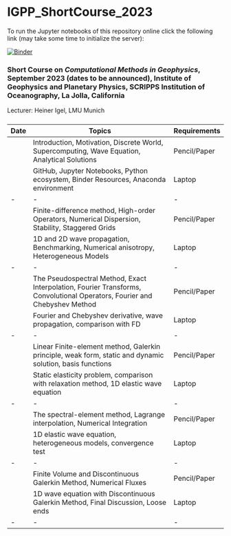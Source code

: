 # IGPP_ShortCourse_2023

To run the Jupyter notebooks of this repository online click the following link (may take some time to initialize the server):

[![Binder](https://mybinder.org/badge_logo.svg)](https://mybinder.org/v2/gh/heinerigel/IGPP_ShortCourse_2023/HEAD?urlpath=/tree/)

### Short Course on *Computational Methods in Geophysics*, September 2023 (dates to be announced), Institute of Geophysics and Planetary Physics, SCRIPPS Institution of Oceanography, La Jolla, California

Lecturer: Heiner Igel, LMU Munich

##### 
  
 <font size="1"> 
 
| Date  |   Topics |  Requirements | 
|-|-|-|
| |  Introduction, Motivation, Discrete World, Supercomputing, Wave Equation, Analytical Solutions |  Pencil/Paper | 
|  |  GitHub, Jupyter Notebooks, Python ecosystem, Binder Resources, Anaconda environment |  Laptop | 
|-|-|-|
|  |  Finite-difference method, High-order Operators, Numerical Dispersion, Stability, Staggered Grids |  Pencil/Paper | 
|  |  1D and 2D wave propagation, Benchmarking, Numerical anisotropy, Heterogeneous Models |  Laptop | 
|-|-|-|
|  |  The Pseudospectral Method, Exact Interpolation, Fourier Transforms, Convolutional Operators, Fourier and Chebyshev Method |  Pencil/Paper | 
|  |  Fourier and Chebyshev derivative, wave propagation, comparison with FD |  Laptop | 
|-|-|-|
|  |  Linear Finite-element method, Galerkin principle, weak form, static and dynamic solution, basis functions |  Pencil/Paper | 
|  |  Static elasticity problem, comparison with relaxation method, 1D elastic wave equation |  Laptop | 
|-|-|-|
|  |  The spectral-element method, Lagrange interpolation, Numerical Integration |  Pencil/Paper | 
|  |  1D elastic wave equation, heterogeneous models, convergence test |  Laptop | 
|-|-|-|
|  |  Finite Volume and Discontinuous Galerkin Method, Numerical Fluxes |  Pencil/Paper | 
|  | 1D wave equation with Discontinuous Galerkin Method, Final Discussion, Loose ends |  Laptop | 
|-|-|-|

  
</font> 
